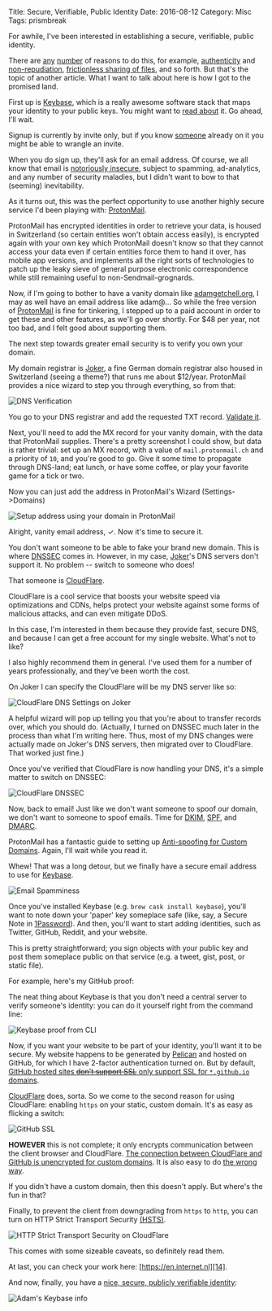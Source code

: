 Title: Secure, Verifiable, Public Identity
Date: 2016-08-12
Category: Misc
Tags: prismbreak

For awhile, I've been interested in establishing a secure, verifiable, public
identity.

There are [any][15] [number][16] of reasons to do this, for example,
[authenticity][19] and [non-repudiation][20],
[frictionless sharing of files][1], and so forth. But that's the topic of
another article. What I want to talk about here is how I got to the promised
land.

First up is [Keybase](https://keybase.io), which is a really awesome software
stack that maps your identity to your public keys. You might want to
[read about][1] it. Go ahead, I'll wait.

Signup is currently by invite only, but if you know [someone][2] already on it
you might be able to wrangle an invite.

When you do sign up, they'll ask for an email address. Of course, we all
know that email is [notoriously insecure][22], subject to spamming,
ad-analytics, and any number of security maladies, but I didn't want to bow to
that (seeming) inevitability.

As it turns out, this was the perfect opportunity to use another highly secure
service I'd been playing with: [ProtonMail][3].

ProtonMail has encrypted identities in order to retrieve your data, is housed
in Switzerland (so certain entities won't obtain access easily), is encrypted
again with your own key which ProtonMail doesn't know so that they cannot
access your data even if certain entities force them to hand it over, has mobile app versions, and implements all the right sorts of technologies to
patch up the leaky sieve of general purpose electronic correspondence while
still remaining useful to non-Sendmail-grognards.

Now, if I'm going to bother to have a vanity domain like [adamgetchell.org][4],
I may as well have an email address like adam@... So while the free version of
[ProtonMail][3] is fine for tinkering, I stepped up to a paid account in order
to get these and other features, as we'll go over shortly. For $48 per year,
not too bad, and I felt good about supporting them.

The next step towards greater email security is to verify you own your domain.

My domain registrar is [Joker][5], a fine German domain registrar also housed
in Switzerland (seeing a theme?) that runs me about $12/year. ProtonMail
provides a nice wizard to step you through everything, so from that:

![DNS Verification](images/dns-verification.png)

You go to your DNS registrar and add the requested TXT record.
[Validate it][17].

Next, you'll need to add the MX record for your vanity domain, with the data
that ProtonMail supplies. There's a pretty screenshot I could show, but data is
rather trivial: set up an MX record, with a value of `mail.protonmail.ch` and a
priority of `10`, and you're good to go. Give it some time to propagate through
DNS-land; eat lunch, or have some coffee, or play your favorite game for a tick
or two.

Now you can just add the address in ProtonMail's Wizard (Settings->Domains)

![Setup address using your domain in ProtonMail](images/protonmail-vanity.png)

Alright, vanity email address, $\checkmark$. Now it's time to secure it.

You don't want someone to be able to fake your brand new domain. This is where
[DNSSEC][6] comes in. However, in my case, [Joker][5]'s DNS servers don't
support it. No problem -- switch to someone who does!

That someone is [CloudFlare][7].

CloudFlare is a cool service that boosts your website speed via optimizations
and CDNs, helps protect your website against some forms of malicious attacks,
and can even mitigate DDoS.

In this case, I'm interested in them because they provide fast, secure DNS, and
because I can get a free account for my single website. What's not to like?

I also highly recommend them in general. I've used them for a number of years
professionally, and they've been worth the cost.

On Joker I can specify the CloudFlare will be my DNS server like so:

![CloudFlare DNS Settings on Joker](images/cloudflare-dns.png)

A helpful wizard will pop up telling you that you're about to transfer records
over, which you should do. (Actually, I turned on DNSSEC much later in the
process than what I'm writing here. Thus, most of my DNS changes were actually
made on Joker's DNS servers, then migrated over to CloudFlare. That worked just
fine.)

Once you've verified that CloudFlare is now handling your DNS, it's a simple
matter to switch on DNSSEC:

![CloudFlare DNSSEC](images/cloudflare-dnssec.png)

Now, back to email! Just like we don't want someone to spoof our domain, we
don't want to someone to spoof emails. Time for [DKIM][9], [SPF][10], and
[DMARC][11].

ProtonMail has a fantastic guide to setting up [Anti-spoofing for Custom
Domains][8]. Again, I'll wait while you read it.

Whew! That was a long detour, but we finally have a secure email address to use
for [Keybase][1].

![Email Spamminess](images/spamminess.png)

Once you've installed Keybase (e.g. `brew cask install keybase`), you'll want to
note down your 'paper' key someplace safe (like, say, a Secure Note in
[1Password][12]). And then, you'll want to start adding identities, such as
Twitter, GitHub, Reddit, and your website.

This is pretty straightforward; you sign objects with your public key and
post them someplace public on that service (e.g. a tweet, gist, post, or static
file).

For example, here's my GitHub proof:

<script src="https://gist.github.com/acgetchell/7b68d1168a45859624d0cb3369931ace.js"></script>

The neat thing about Keybase is that you don't need a central server to verify
someone's identity: you can do it yourself right from the command line:

![Keybase proof from CLI](images/keybase-id-proof.png)

Now, if you want your website to be part of your identity, you'll want it to be
secure. My website happens to be generated by [Pelican][21] and hosted on
GitHub, for which I have 2-factor authentication turned on. But by default,
[GitHub hosted sites <s>don't support SSL</s> only support SSL for `*.github.io`
domains][23].

[CloudFlare][7] does, sorta. So we come to the second reason for
using CloudFlare: enabling `https` on your static, custom domain. It's as easy
as flicking a switch:

![GitHub SSL](images/github-ssl.png)

**HOWEVER** this is not complete; it only encrypts communication between
the client browser and CloudFlare. [The connection between CloudFlare and
GitHub is unencrypted for custom domains][13]. It is also easy to do [the
wrong way][18].

If you didn't have a custom domain, then this doesn't apply. But where's the
fun in that?

Finally, to prevent the client from downgrading from `https` to `http`, you can
turn on HTTP Strict Transport Security [(HSTS)][24].

![HTTP Strict Transport Security on CloudFlare](images/hsts.png)

This comes with some sizeable caveats, so definitely read them.

At last, you can check your work here: [https://en.internet.nl][14].

And now, finally, you have a [nice, secure, publicly verifiable identity][1]:

![Adam's Keybase info](images/keybase.png)


[1]: https://keybase.io/docs/kbfs
[2]: https://keybase.io/adamgetchell
[3]: https://protonmail.com
[4]: https://adamgetchell.org
[5]: https://joker.com
[6]: http://dnssec.net
[7]: https://www.cloudflare.com
[8]: https://protonmail.com/support/knowledge-base/anti-spoofing/
[9]: http://www.dkim.org
[10]: http://www.openspf.org
[11]: https://dmarc.org
[12]: https://1password.com
[13]: https://konklone.com/post/github-pages-now-sorta-supports-https-so-use-it
[14]: https://en.internet.nl
[15]: https://keybase.io/blog/2014-10-08/the-horror-of-a-secure-golden-key
[16]: http://www.zdnet.com/article/microsoft-secure-boot-key-debacle-causes-security-panic/
[17]: https://docs.menandmice.com/display/MM/How+to+test+DNSSEC+validation
[18]: https://thehackerblog.com/keeping-positive-obtaining-arbitrary-wildcard-ssl-certificates-from-comodo-via-dangling-markup-injection/index.html
[19]: https://www.youtube.com/watch?v=pDmj_xe7EIQ
[20]: http://security.stackexchange.com/questions/6730/what-is-the-difference-between-authenticity-and-non-repudiation
[21]: http://blog.getpelican.com
[22]: https://www.viget.com/articles/email-is-completely-insecure-by-default
[23]: https://help.github.com/articles/securing-your-github-pages-site-with-https/
[24]: https://www.owasp.org/index.php/HTTP_Strict_Transport_Security_Cheat_Sheet
